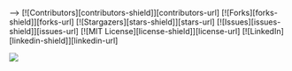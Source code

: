 -->
[![Contributors][contributors-shield]][contributors-url]
[![Forks][forks-shield]][forks-url]
[![Stargazers][stars-shield]][stars-url]
[![Issues][issues-shield]][issues-url]
[![MIT License][license-shield]][license-url]
[![LinkedIn][linkedin-shield]][linkedin-url]
 
<img align="left" src="https://github-readme-stats.vercel.app/api?username=MinoXGG&show_icons=true&hide_border=true&theme=tokyonight">
